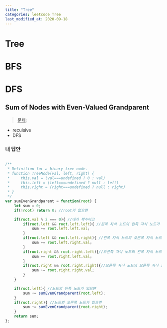 ```yaml
---
title: "Tree"
categories: leetcode Tree
last_modified_at: 2020-09-18
---
```


# Tree

# BFS

# DFS





## Sum of Nodes with Even-Valued Grandparent



> [문제](https://leetcode.com/problems/sum-of-nodes-with-even-valued-grandparent/);


- reculsive
- DFS 


### 내 답안

```javascript

/**
 * Definition for a binary tree node.
 * function TreeNode(val, left, right) {
 *     this.val = (val===undefined ? 0 : val)
 *     this.left = (left===undefined ? null : left)
 *     this.right = (right===undefined ? null : right)
 * }
 */
var sumEvenGrandparent = function(root) {
    let sum = 0;
    if(!root) return 0; //root가 없으면

    if(root.val % 2 === 0){ //내가 짝수이고
        if(root.left && root.left.left){ //왼쪽 자식 노드의 왼쪽 자식 노드가 있으면 더하고
            sum += root.left.left.val;
        }
        if(root.left && root.left.right){ //왼쪽 자식 노드의 오른쪽 자식 노드가 있으면 더하고
            sum += root.left.right.val;
        }
        if(root.right && root.right.left){//오른쪽 자식 노드의 왼쪽 자식 노드가 있으면 더하고
            sum += root.right.left.val;
        }
        if(root.right && root.right.right){//오른쪽 자식 노드의 오른쪽 자식 노드가 있으면 더하고
            sum += root.right.right.val;
        }
    }

    if(root.left){ //노드의 왼쪽 노드가 있으면 
        sum += sumEvenGrandparent(root.left);
    }
    if(root.right){ //노드의 오른쪽 노드가 있으면 
        sum += sumEvenGrandparent(root.right);
    }
    return sum;
};

```
